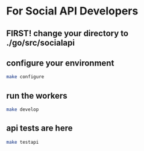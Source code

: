 # For Social API Developers

## FIRST! change your directory to ./go/src/socialapi

## configure your environment

``` sh
make configure

```

## run the workers

``` sh
make develop

```

## api tests are here

```sh
make testapi

```
